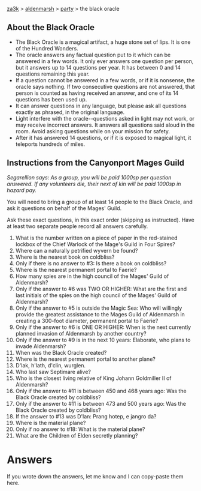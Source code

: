 [za3k](/) > [aldenmarsh](/aldenmarsh) > [party](players1.md) > the black oracle

## About the Black Oracle

- The Black Oracle is a magical artifact, a huge stone set of lips. It is one of the Hundred Wonders.
- The oracle answers any factual question put to it which can be answered in a few words. It only ever answers one question per person, but it answers up to 14 questions per year. It has between 0 and 14 questions remaining this year.
- If a question cannot be answered in a few words, or if it is nonsense, the oracle says nothing. If two consecutive questions are not answered, that person is counted as having received an answer, and one of its 14 questions has been used up.
- It can answer questions in any language, but please ask all questions exactly as phrased, in the original language.
- Light interfere with the oracle--questions asked in light may not work, or may receive incorrect answers.
It answers all questions said aloud in the room. Avoid asking questions while on your mission for safety.
- After it has answered 14 questions, or if it is exposed to magical light, it teleports hundreds of miles.

## Instructions from the Canyonport Mages Guild

*Segarellion says: As a group, you will be paid 1000sp per question answered. If any volunteers die, their next of kin will be paid 1000sp in hazard pay.*

You will need to bring a group of at least 14 people to the Black Oracle, and ask it questions on behalf of the Mages' Guild.

Ask these exact questions, in this exact order (skipping as instructed). Have at least two separate people record all answers carefully.

01. What is the number written on a piece of paper in the red-stained lockbox of the Chief Warlock of the Mage's Guild in Four Spires?
02. Where can a naturally petrified wyvern be found?
03. Where is the nearest book on coldbliss?
04. Only if there is no answer to #3: Is there a book on coldbliss?
05. Where is the nearest permanent portal to Faerie?
06. How many spies are in the high council of the Mages' Guild of Aldenmarsh?
07. Only if the answer to #6 was TWO OR HIGHER: What are the first and last initials of the spies on the high council of the Mages' Guild of Aldenmarsh?
08. Only if the answer to #5 is outside the Magic Sea: Who will willingly provide the greatest assistance to the Mages Guild of Aldenmarsh in creating a 300-foot diameter, permanent portal to Faerie?
09. Only if the answer to #6 is ONE OR HIGHER: When is the next currently planned invasion of Aldenmarsh by another country?
10. Only if the answer to #9 is in the next 10 years: Elaborate, who plans to invade Aldenmarsh?
11. When was the Black Oracle created?
12. Where is the nearest permanent portal to another plane?
13. D'lak, h'lath, d'clin, wurglen.
14. Who last saw Septimare alive?
15. Who is the closest living relative of King Johann Goldmiller II of Aldenmarsh?
16. Only if the answer to #11 is between 450 and 468 years ago: Was the Black Oracle created by coldbliss?
16. Only if the answer to #11 is between 473 and 500 years ago: Was the Black Oracle created by coldbliss?
17. If the answer to #13 was D'lan: Prang hotep, e jangro da?
18. Where is the material plane?
19. Only if no answer to #18: What is the material plane?
20. What are the Children of Elden secretly planning?

# Answers

If you wrote down the answers, let me know and I can copy-paste them here.
